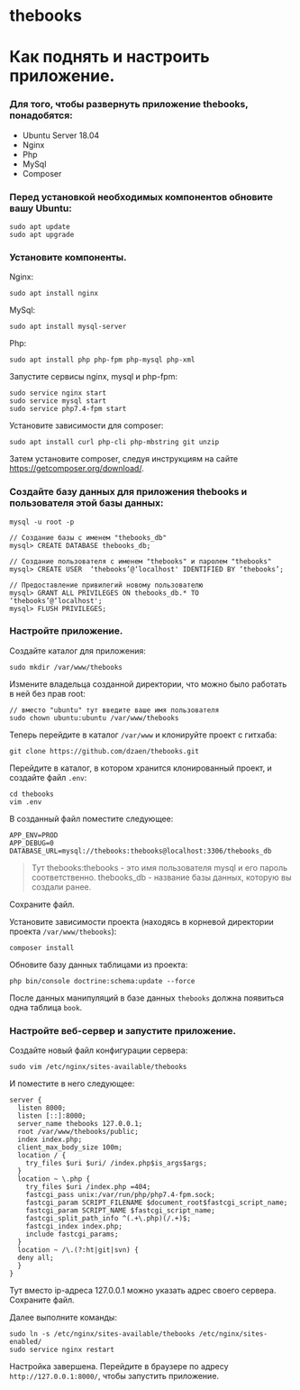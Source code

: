 # thebooks
# Как поднять и настроить приложение.

### Для того, чтобы развернуть приложение thebooks, понадобятся:
- Ubuntu Server 18.04
- Nginx
- Php
- MySql
- Composer

### Перед установкой необходимых компонентов обновите вашу Ubuntu:

```
sudo apt update
sudo apt upgrade
```

### Установите компоненты.

Nginx:
```
sudo apt install nginx
```

MySql:
```
sudo apt install mysql-server
```

Php:
```
sudo apt install php php-fpm php-mysql php-xml
```

Запустите сервисы nginx, mysql и php-fpm:
```
sudo service nginx start
sudo service mysql start
sudo service php7.4-fpm start
```

Установите зависимости для composer:
```
sudo apt install curl php-cli php-mbstring git unzip
```

Затем установитe composer, следуя инструкциям на сайте https://getcomposer.org/download/.


### Создайте базу данных для приложения thebooks и пользователя этой базы данных:
```
mysql -u root -p
```

```
// Создание базы с именем "thebooks_db"
mysql> CREATE DATABASE thebooks_db;

// Создание пользователя с именем "thebooks" и паролем "thebooks"
mysql> CREATE USER  ‘thebooks’@‘localhost' IDENTIFIED BY ‘thebooks’;

// Предоставление привилегий новому пользователю
mysql> GRANT ALL PRIVILEGES ON thebooks_db.* TO ‘thebooks’@‘localhost';
mysql> FLUSH PRIVILEGES;
```

### Настройте приложение.
Создайте каталог для приложения:
```
sudo mkdir /var/www/thebooks
```

Измените владельца созданной директории, что можно было работать в ней без прав root:
```
// вместо "ubuntu" тут введите ваше имя пользователя
sudo chown ubuntu:ubuntu /var/www/thebooks
```

Теперь перейдите в каталог `/var/www` и клонируйте проект с гитхаба:
```
git clone https://github.com/dzaen/thebooks.git
```

Перейдите в каталог, в котором хранится клонированный проект, и создайте файл `.env`:
```
cd thebooks
vim .env
```
В созданный файл поместите следующее:
```
APP_ENV=PROD
APP_DEBUG=0
DATABASE_URL=mysql://thebooks:thebooks@localhost:3306/thebooks_db
```
> Тут thebooks:thebooks - это имя пользователя mysql и его пароль соответственно. 
> thebooks_db - название базы данных, которую вы создали ранее. 

Сохраните файл.

Установите зависимости проекта (находясь в корневой директории проекта `/var/www/thebooks`):
```
composer install
```

Обновите базу данных таблицами из проекта:
```
php bin/console doctrine:schema:update --force
```
После данных манипуляций в базе данных `thebooks` должна появиться одна таблица `book`.

### Настройте веб-сервер и запустите приложение.
Создайте новый файл конфигурации сервера:
```
sudo vim /etc/nginx/sites-available/thebooks
```
И поместите в него следующее:

```
server {
  listen 8000;
  listen [::]:8000;
  server_name thebooks 127.0.0.1;
  root /var/www/thebooks/public;
  index index.php;
  client_max_body_size 100m;
  location / {
    try_files $uri $uri/ /index.php$is_args$args;
  }
  location ~ \.php {
    try_files $uri /index.php =404;
    fastcgi_pass unix:/var/run/php/php7.4-fpm.sock;
    fastcgi_param SCRIPT_FILENAME $document_root$fastcgi_script_name;
    fastcgi_param SCRIPT_NAME $fastcgi_script_name;
    fastcgi_split_path_info ^(.+\.php)(/.+)$;
    fastcgi_index index.php;
    include fastcgi_params;
  }
  location ~ /\.(?:ht|git|svn) {
  deny all;
  }
}
```
Тут вместо ip-адреса 127.0.0.1 можно указать адрес своего сервера. 
Сохраните файл.

Далее выполните команды:
```
sudo ln -s /etc/nginx/sites-available/thebooks /etc/nginx/sites-enabled/
sudo service nginx restart
```
Настройка завершена. Перейдите в браузере по адресу `http://127.0.0.1:8000/`, чтобы запустить приложение. 

